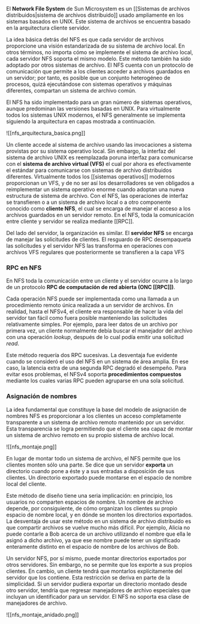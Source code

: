 El **Network File System** de Sun Microsystem es un [[Sistemas de archivos distribuidos|sistema de archivos distribuido]] usado ampliamente en los sistemas basados en UNIX. Este sistema de archivos se encuentra basado en la arquitectura cliente servidor.

La idea básica detrás del NFS es que cada servidor de archivos proporcione una visión estandarizada de su sistema de archivo local. En otros términos, no importa cómo se implemente el sistema de archivo local, cada servidor NFS soporta el mismo modelo. Este método también ha sido adoptado por otros sistemas de archivo. El NFS cuenta con un protocolo de comunicación que permite a los clientes acceder a archivos guardados en un servidor; por tanto, es posible que un conjunto heterogéneo de procesos, quizá ejecutándose con sistemas operativos y máquinas diferentes, compartan un sistema de archivo común.

El NFS ha sido implementado para un gran número de sistemas operativos, aunque predominan las versiones basadas en UNIX. Para virtualmente todos los sistemas UNIX modernos, el NFS generalmente se implementa siguiendo la arquitectura en capas mostrada a continuación.

![[nfs_arquitectura_basica.png]]

Un cliente accede al sistema de archivo usando las invocaciones a sistema provistas por su sistema operativo local. Sin embargo, la interfaz del sistema de archivo UNIX es reemplazada poruna interfaz para comunicarse con el **sistema de archivo virtual (VFS)** el cual por ahora es efectivamente el estándar para comunicarse con sistemas de archivo distribuidos diferentes. Virtualmente todos los [[sistemas operativos]] modernos proporcionan un VFS, y de no ser así los desarrolladores se ven obligados a reimplementar un sistema operativo enorme cuando adoptan una nueva estructura de sistema de archivo. Con el NFS, las operaciones de interfaz se transfieren o a un sistema de archivo local o a otro componente conocido como **cliente NFS**, el cual se encarga de manejar el acceso a los archivos guardados en un servidor remoto. En el NFS, toda la comunicación entre cliente y servidor se realiza mediante [[RPC]].

Del lado del servidor, la organización es similar. El **servidor NFS** se encarga de manejar las solicitudes de clientes. El resguardo de RPC desempaqueta las solicitudes y el servidor NFS las transforma en operaciones con archivos VFS regulares que posteriormente se transfieren a la capa VFS

### RPC en NFS
En NFS toda la comunicación entre un cliente y el servidor ocurre a lo largo de un protocolo **RPC de computación de red abierta (ONC [[RPC]])**.

Cada operación NFS puede ser implementada como una llamada a un procedimiento remoto única realizada a un servidor de archivos. En realidad, hasta el NFSv4, el cliente era responsable de hacer la vida del servidor tan fácil como fuera posible manteniendo las solicitudes relativamente simples. Por ejemplo, para leer datos de un archivo por primera vez, un cliente normalmente debía buscar el manejador del archivo con una operación *lookup*, después de lo cual podía emitir una solicitud *read*.

Este método requería dos RPC sucesivas. La desventaja fue evidente cuando se consideró el uso del NFS en un sistema de área amplia. En ese caso, la latencia extra de una segunda RPC degradó el desempeño. Para evitar esos problemas, el NFSv4 soporta **procedimientos compuestos** mediante los cuales varias RPC pueden agruparse en una sola solicitud.

### Asignación de nombres
La idea fundamental que constituye la base del modelo de asignación de nombres NFS es proporcionar a los clientes un acceso completamente transparente a un sistema de archivo remoto mantenido por un servidor. Esta transparencia se logra permitiendo que el cliente sea capaz de montar un sistema de archivo remoto en su propio sistema de archivo local.

![[nfs_montaje.png]]

En lugar de montar todo un sistema de archivo, el NFS permite que los clientes monten sólo una parte. Se dice que un servidor **exporta** un directorio cuando pone a éste y a sus entradas a disposición de sus clientes. Un directorio exportado puede montarse en el espacio de nombre local del cliente.

Este método de diseño tiene una seria implicación: en principio, los usuarios no comparten espacios de nombre. Un nombre de archivo depende, por consiguiente, de cómo organizan los clientes su propio espacio de nombre local, y en dónde se monten los directorios exportados. La desventaja de usar este método en un sistema de archivo distribuido es que compartir archivos se vuelve mucho más difícil. Por ejemplo, Alicia no puede contarle a Bob acerca de un archivo utilizando el nombre que ella le asignó a dicho archivo, ya que ese nombre puede tener un significado enteramente distinto en el espacio de nombre de los archivos de Bob.

Un servidor NFS, por sí mismo, puede montar directorios exportados por otros servidores. Sin embargo, no se permite que los exporte a sus propios clientes. En cambio, un cliente tendrá que montarlos explícitamente del servidor que los contiene. Esta restricción se deriva en parte de la simplicidad. Si un servidor pudiera exportar un directorio montado desde otro servidor, tendría que regresar manejadores de archivo especiales que incluyan un identificador para un servidor. El NFS no soporta esa clase de manejadores de archivo.

![[nfs_montaje_anidado.png]]